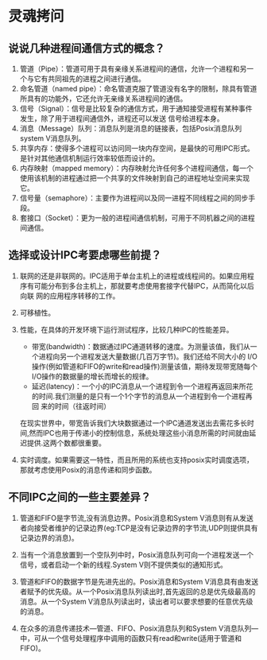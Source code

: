 # 灵魂拷问

## 说说几种进程间通信方式的概念？

1. 管道（Pipe）：管道可用于具有亲缘关系进程间的通信，允许一个进程和另一个与它有共同祖先的进程之间进行通信。
2. 命名管道（named pipe）：命名管道克服了管道没有名字的限制，除具有管道所具有的功能外，它还允许无亲缘关系进程间的通信。
3. 信号（Signal）：信号是比较复杂的通信方式，用于通知接受进程有某种事件发生，除了用于进程间通信外，进程还可以发送 信号给进程本身。
4. 消息（Message）队列：消息队列是消息的链接表，包括Posix消息队列system V消息队列。
5. 共享内存：使得多个进程可以访问同一块内存空间，是最快的可用IPC形式。是针对其他通信机制运行效率较低而设计的。
6. 内存映射（mapped memory）：内存映射允许任何多个进程间通信，每一个使用该机制的进程通过把一个共享的文件映射到自己的进程地址空间来实现它。
7. 信号量（semaphore）：主要作为进程间以及同一进程不同线程之间的同步手段。
8. 套接口（Socket）：更为一般的进程间通信机制，可用于不同机器之间的进程间通信。

## 选择或设计IPC考要虑哪些前提？

1. 联网的还是非联网的。IPC适用于单台主机上的进程或线程间的。如果应用程序有可能分布到多台主机上，那就要考虑使用套接字代替IPC，从而简化以后向联 网的应用程序转移的工作。

2. 可移植性。

3. 性能，在具体的开发环境下运行测试程序，比较几种IPC的性能差异。

   * 带宽(bandwidth)：数据通过IPC通道转移的速度。为测量该值，我们从一个进程向另一个进程发送大量数据(几百万字节)。我们还给不同大小的 I/O操作(例如管道和FIFO的write和read操作)测量该值，期待发现带宽随每个I/O操作的数据量的增长而增长的规律。
   * 延迟(latency)：一个小的IPC消息从一个进程到令一个进程再返回来所花的时间.我们测量的是只有一个1个字节的消息从一个进程到令一个进程再回 来的时间（往返时间）

   在现实世界中，带宽告诉我们大块数据通过一个IPC通道发送出去需花多长时间,然而IPC也用于传递小的控制信息，系统处理这些小消息所需的时间就由延迟提供.这两个数都很重要。

4. 实时调度。如果需要这一特性，而且所用的系统也支持posix实时调度选项，那就考虑使用Posix的消息传递和同步函数。

## 不同IPC之间的一些主要差异？

1. 管道和FIFO是字节流,没有消息边界。Posix消息和System V消息则有从发送者向接受者维护的记录边界(eg:TCP是没有记录边界的字节流,UDP则提供具有记录边界的消息)。

2. 当有一个消息放置到一个空队列中时，Posix消息队列可向一个进程发送一个信号，或者启动一个新的线程.System V则不提供类似的通知形式。

3. 管道和FIFO的数据字节是先进先出的。Posix消息和System V消息具有由发送者赋予的优先级。从一个Posix消息队列读出时,首先返回的总是优先级最高的消息。从一个System V消息队列读出时，读出者可以要求想要的任意优先级的消息。

4. 在众多的消息传递技术—管道、FIFO、Posix消息队列和System V消息队列—中，可从一个信号处理程序中调用的函数只有read和write(适用于管道和FIFO)。